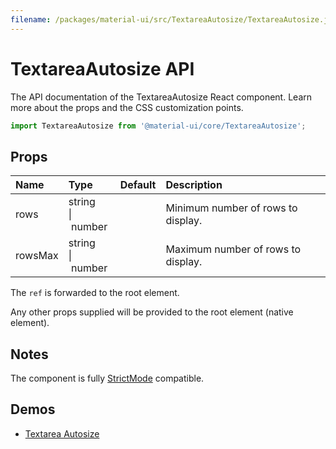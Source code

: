 ```yaml
---
filename: /packages/material-ui/src/TextareaAutosize/TextareaAutosize.js
---
```


<!--- This documentation is automatically generated, do not try to edit it. -->

# TextareaAutosize API

<p class="description">The API documentation of the TextareaAutosize React component. Learn more about the props and the CSS customization points.</p>

```js
import TextareaAutosize from '@material-ui/core/TextareaAutosize';
```



## Props

| Name | Type | Default | Description |
|:-----|:-----|:--------|:------------|
| <span class="prop-name">rows</span> | <span class="prop-type">string<br>&#124;&nbsp;number</span> |  | Minimum number of rows to display. |
| <span class="prop-name">rowsMax</span> | <span class="prop-type">string<br>&#124;&nbsp;number</span> |  | Maximum number of rows to display. |

The `ref` is forwarded to the root element.

Any other props supplied will be provided to the root element (native element).

## Notes

The component is fully [StrictMode](https://reactjs.org/docs/strict-mode.html) compatible.

## Demos

- [Textarea Autosize](/components/textarea-autosize/)

